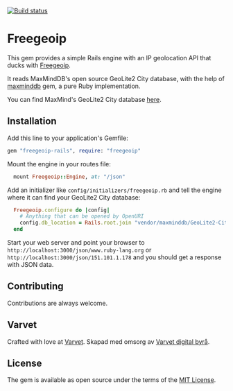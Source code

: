 [![Build status](https://travis-ci.org/varvet/freegeoip-rails.svg?branch=master)](https://travis-ci.org/varvet/freegeoip-rails)

# Freegeoip

This gem provides a simple Rails engine with an IP geolocation API that ducks with [Freegeoip](https://github.com/fiorix/freegeoip).

It reads MaxMindDB's open source GeoLite2 City database, with the help of [maxminddb](https://github.com/yhirose/maxminddb) gem, a pure Ruby implementation.

You can find MaxMind's GeoLite2 City database [here](https://dev.maxmind.com/geoip/geoip2/geolite2/).


## Installation

Add this line to your application's Gemfile:

```ruby
gem "freegeoip-rails", require: "freegeoip"
```

Mount the engine in your routes file:

```ruby
  mount Freegeoip::Engine, at: "/json"
```

Add an initializer like `config/initializers/freegeoip.rb` and tell the engine where it can find your GeoLite2 City database:

```ruby
  Freegeoip.configure do |config|
    # Anything that can be opened by OpenURI
    config.db_location = Rails.root.join "vendor/maxminddb/GeoLite2-City.mmdb"
  end
```

Start your web server and point your browser to `http://localhost:3000/json/www.ruby-lang.org` or `http://localhost:3000/json/151.101.1.178` and you should get a response with JSON data.

## Contributing

Contributions are always welcome.


## Varvet

Crafted with love at [Varvet](https://www.varvet.com/).
Skapad med omsorg av [Varvet digital byrå](https://www.varvet.se/).

## License

The gem is available as open source under the terms of the [MIT License](http://opensource.org/licenses/MIT).
